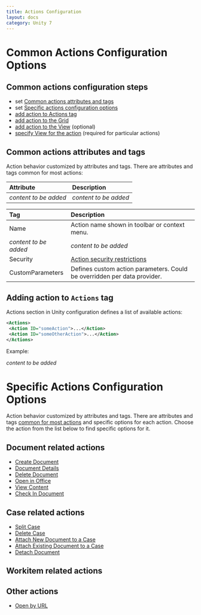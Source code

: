 ```yaml
---
title: Actions Configuration
layout: docs
category: Unity 7
---
```

# Common Actions Configuration Options

## Common actions configuration steps

- set [Common actions attributes and tags](#common-actions-attributes-and-tags)
- set [Specific actions configuration options](#specific-actions-configuration-options)
- [add action to Actions tag](#adding-action-to-actions-tag)
- [add action to the Grid](grids.md#how-to-add-action-to-the-grid)
- [add action to the View](tags-list/views-tag/tab-action-set.md#how-to-add-action-to-the-view) (optional)
- [specify View for the action](tags-list/views-tag.md) (required for particular actions)

## Common actions attributes and tags

Action behavior customized by attributes and tags. 
There are attributes and tags common for most actions: 

|Attribute            | Description         |
|:--------------------|:--------------------|
|*content to be added*|*content to be added*|

|Tag                  | Description         |
|:--------------------|:--------------------|
| Name      | Action name shown in toolbar or context menu.|
|*content to be added*|*content to be added*|
| Security  | [Action security restrictions](../../unity-react/configuration/security.md#security-restrictions) | 
| CustomParameters  | Defines custom action parameters. Could be overridden per data provider.   | 

## Adding action to `Actions` tag

Actions section in Unity configuration defines a list of available actions:

```xml
<Actions>
 <Action ID="someAction">...</Action>
 <Action ID="someOtherAction">...</Action>
</Actions>
```

Example:

*content to be added*

# Specific Actions Configuration Options

Action behavior customized by attributes and tags. 
There are attributes and tags [common for most actions](#common-actions-attributes-and-tags) and specific options for each action. 
Choose the action from the list below to find specific options for it.

## Document related actions

- [Create Document](../configuration/actions/create-document.md)
- [Document Details](actions/document-details.md)
- [Delete Document](../configuration/actions/delete-document.md)
- [Open in Office](../configuration/actions/open-in-office.md)
- [View Content](../configuration/actions/view-content.md)
- [Check In Document](../configuration/actions/checkin-document.md)

## Case related actions
 
- [Split Case](../configuration/actions/split-case.md)
- [Delete Case](../configuration/actions/delete-case.md)
- [Attach New Document to a Case](../configuration/actions/attach-document.md)
- [Attach Existing Document to a Case](../configuration/actions/attach-existing-document.md)
- [Detach Document](../configuration/actions/detach-document.md)

## Workitem related actions

## Other actions

- [Open by URL](../configuration/actions/open-by-url.md)
